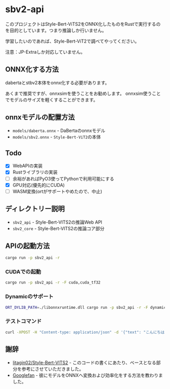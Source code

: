# sbv2-api
このプロジェクトはStyle-Bert-ViTS2をONNX化したものをRustで実行するのを目的としています。つまり推論しか行いません。

学習したいのであれば、Style-Bert-ViT2で調べてやってください。

注意：JP-Extraしか対応していません。

## ONNX化する方法
dabertaとstbv2本体をonnx化する必要があります。

あくまで推奨ですが、onnxsimを使うことをお勧めします。
onnxsim使うことでモデルのサイズを軽くすることができます。

## onnxモデルの配置方法
- `models/daberta.onnx` - DaBertaのonnxモデル
- `models/sbv2.onnx` - `Style-Bert-ViT2`の本体

## Todo
- [x] WebAPIの実装
- [x] Rustライブラリの実装
- [ ] 余裕があればPyO3使ってPythonで利用可能にする
- [x] GPU対応(優先的にCUDA)
- [ ] WASM変換(ortがサポートやめたので、中止)

## ディレクトリー説明
- `sbv2_api` - Style-Bert-VITS2の推論Web API
- `sbv2_core` - Style-Bert-VITS2の推論コア部分

## APIの起動方法
```bash
cargo run -p sbv2_api -r
```

### CUDAでの起動
```bash
cargo run -p sbv2_api -r -F cuda,cuda_tf32
```

### Dynamicのサポート
```bash
ORT_DYLIB_PATH=./libonnxruntime.dll cargo run -p sbv2_api -r -F dynamic
```

### テストコマンド
```bash
curl -XPOST -H "Content-type: application/json" -d '{"text": "こんにちは"}' 'http://localhost:3000/synthesize'
```

## 謝辞
- [litagin02/Style-Bert-VITS2](https://github.com/litagin02/Style-Bert-VITS2) - このコードの書くにあたり、ベースとなる部分を参考にさせていただきました。
- [Googlefan](https://github.com/Googlefan256) - 彼にモデルをONNXヘ変換および効率化をする方法を教わりました。
